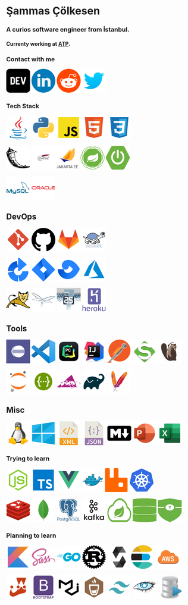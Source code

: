# Şammas Çölkesen 
### A curios software engineer from İstanbul.

#### Currenty working at <a href="https://www.atp.com.tr/">ATP</a>.

### Contact with me

<a href="https://dev.to/kavanozkafa" target="_blank"><img src="icon/contact/dev_to.png" width="64" height = "64"></a>  <a href="https://www.linkedin.com/in/sammascolkesen/" target="_blank"><img alt="LinkedIn" src="icon/contact/linkedin.png" width="64" height = "64"/></a>  <a href="https://www.reddit.com/user/sammascolkesen"><img alt="Reddit" src="icon/contact/reddit.png" width="64" height = "64 "/></a>   <a href="https://twitter.com/colkesensammas"><img alt="twitter"  src="./icon/contact/twitter.png" width="64" height = "64" /></a>



### Tech Stack



<a href="https://www.java.com/tr/"><img alt="java"  src="./icon/language/java.png" width="64" height = "64"></a> <a href="https://www.python.org/"><img alt="python"  src="./icon/language/python.png" width="64" height = "64"></a>
<a href="https://www.javascript.com/"><img alt="javascript"  src="./icon/language/js.png" width="64" height = "64"></a> <a href="https://html.com/"><img alt="html"  src="./icon/language/html.png" width="64" height = "64"></a> <a href="https://developer.mozilla.org/en-US/docs/Web/CSS"><img alt="css"  src="./icon/language/css.png" width="64" height = "64"></a>

 
<a href="https://flask.palletsprojects.com/en/2.0.x/"><img alt="flask"  src="./icon/framework/flask.png" width="64" height = "64"></a> <a href="https://axis.apache.org/"><img alt="axis"  src="./icon/framework/axis.png" width="64" height = "64"></a><a href="https://jakarta.ee/"><img alt="jakarta"  src="./icon/framework/jakarta.png" width="64" height = "64"></a> <a href="https://spring.io/"><img alt="spring"  src="./icon/framework/spring-framework.svg" width="64" height = "64"></a> <a href="https://spring.io/projects"><img alt="spring-boot"  src="./icon/framework/spring-boot.svg" width="64" height = "64"></a>


<a href="https://www.mysql.com/"><img alt="mysql"  src="./icon/db/mysql.png" width="64" height = "64"></a>  <a href="https://www.oracle.com/tr"><img alt="oracle"  src="./icon/db/oracle.png" width="64" height = "64"></a>


## DevOps
 

<a href="https://git-scm.com/" target="_blank"><img alt="git"  src="./icon/devops/git.png" width="64" height = "64"></a> <a href="https://github.com"><img alt="github"  src="./icon/devops/github.png" width="64" height = "64"></a> <a href="https://gitlab.com"><img alt="gitlab"  src="./icon/devops/gitlab.png" width="64" height = "64"></a> <a href="https://tortoisesvn.net/"><img alt="svn"  src="./icon/devops/svn.png" width="64" height = "64"></a> 

<a href="https://www.atlassian.com/software/bamboo"><img alt="bamboo"  src="./icon/devops/bamboo.png" width="64" height = "64"></a> <a href="https://www.atlassian.com/software/jira"><img alt="jira"  src="./icon/devops/jira.png" width="64" height = "64"></a> <a href="https://www.atlassian.com/software/fisheye"><img alt="fisheye"  src="./icon/devops/fisheye.png" width="64" height = "64"></a> <a href="https://azure.microsoft.com/en-us/services/devops/"><img alt="azure"  src="./icon/devops/azure.png" width="64" height = "64"></a>


<a href="http://tomcat.apache.org/"><img alt="tomcat"  src="./icon/devops/tomcat.png" width="64" height = "64"></a> <a href="https://www.wildfly.org/"><img alt="wildfly"  src="./icon/devops/wildfly.png" width="64" height = "64"></a> <a href="https://docs.jboss.org/author/display/AS71/Documentation.html"><img alt="jboss"  src="./icon/devops/jboss7.png" width="64" height = "64"></a> <a href="https://www.heroku.com/about"><img alt="heroku"  src="./icon/devops/heroku.png" width="64" height = "64"></a>


## Tools


<a href="https://www.eclipse.org/"><img alt="Eclipse"  src="./icon/ide/eclipse.png" width="64" height = "64"></a> <a href="https://code.visualstudio.com/"><img alt="VS Code"  src="./icon/ide/vscode.png" width="64" height = "64"></a> <a href="https://www.jetbrains.com/pycharm/"><img alt="Pycharm"  src="./icon/ide/pycharm.png" width="64" height = "64"></a> <a href="https://www.jetbrains.com/idea/"><img alt="Intellij"  src="./icon/ide/intellij.png" width="64" height = "64"></a> <a href="https://www.postman.com/"><img alt="Postman"  src="./icon/tools/postman.png" width="64" height = "64"></a> <a href="https://www.soapui.org/"><img alt="SoapUI"  src="./icon/tools/soapui.png" width="64" height = "64"></a> <a href="https://dbeaver.io/"><img alt="Dbeaver"  src="./icon/tools/Dbeaver.png" width="64" height = "64"></a>

<a href="https://jupyter.org/"><img alt="Jupyter"  src="./icon/tools/jupyter.png" width="64" height = "64"></a>  <a href="https://swagger.io/"><img alt="Swagger"  src="./icon/tools/swagger.png" width="64" height = "64"></a> <a href="https://ant.apache.org/"><img alt="ant"  src="./icon/tools/apache_ant.png" width="64" height = "64"></a> <a href="https://gradle.org/"><img alt="gradle"  src="./icon/tools/gradle.png" width="64" height = "64"></a> <a href="https://maven.apache.org/"><img alt="maven"  src="./icon/tools/maven.png" width="64" height = "64"></a>

## Misc


<a href="https://www.linux.org/"><img alt="Linux"  src="./icon/tech/linux.png" width="64" height = "64"></a> <a href="https://www.microsoft.com/tr-tr/windows"><img alt="Windows"  src="./icon/tech/win10.png" width="64" height = "64"></a> <a href="https://www.xml.com/"><img alt="xml"  src="./icon/tech/xml.png" width="64" height = "64"></a> <a href="https://www.json.org/json-en.html"><img alt="json"  src="./icon/tech/json.png" width="64" height = "64"></a> <a href="https://www.markdownguide.org/"><img alt="Markdown"  src="./icon/tech/markdown.png" width="64" height = "64"></a> <a href="https://www.office.com/launch/powerpoint"><img alt="Powerpoint"  src="./icon/tech/powerpoint.png" width="64" height = "64"></a> <a href="https://www.office.com/launch/excel"><img alt="Excel"  src="./icon/tech/excel.png" width="64" height = "64"></a>


### Trying to learn

<a href="https://nodejs.org/en/"><img alt="node"  src="./icon/framework/node.png" width="64" height = "64"></a>  <a href="https://www.typescriptlang.org/"><img alt="typescript"  src="./icon/framework/typescript.png" width="64" height = "64"></a> <a href="https://vuejs.org/"><img alt="vue"  src="./icon/framework/vue.png" width="64" height = "64"></a><a href="https://www.docker.com/"><img alt="docker"  src="./icon/devops/docker.png" width="64" height = "64"></a><a href="https://www.rabbitmq.com/"><img alt="rabbitmq"  src="./icon/framework/rabbitmq.png" width="64" height = "64"></a> <a href="https://kubernetes.io/"><img alt="kubernetes"  src="./icon/devops/kubernetes.png" width="64" height = "64"></a>

<a href="https://redis.io/"><img alt="redis"  src="./icon/db/redis.png" width="64" height = "64"></a> <a href="https://www.mongodb.com/"><img alt="mongodb"  src="./icon//db/mongodb.png" width="64" height = "64"></a> <a href="https://www.postgresql.org/"><img alt="postgresql"  src="./icon/db/postgresql.png" width="64" height = "64"></a> <a href="https://kafka.apache.org/"><img alt="kafka"  src="./icon/framework/apache_kafka.png" width="64" height = "64"></a> <a href="https://spring.io/projects"><img alt="spring-cloud"  src="./icon/framework/spring-cloud.svg" width="64" height = "64"></a> <a href="https://spring.io/projects"><img alt="spring-data"  src="./icon/framework/spring-data.svg" width="64" height = "64"></a>  <a href="https://spring.io/projects"><img alt="spring-security"  src="./icon/framework/security.svg" width="64" height = "64"></a>

### Planning to learn

<a href="https://kotlinlang.org/"><img alt="kotlin"  src="./icon/language/kotlin.png" width="64" height = "64"></a> <a href="https://sass-lang.com/"><img alt="sass"  src="./icon/language/sass.png" width="64" height = "64"></a> <a href="https://golang.org/"><img alt="golang"  src="./icon/language/golang.png" width="64" height = "64"></a> <a href="https://www.rust-lang.org/tr"><img alt="rust_lang"  src="./icon/language/rust_lang.png" width="64" height = "64"></a> <a href="https://soliditylang.org/"><img alt="solidity"  src="./icon/language/solidity.png" width="64" height = "64"></a><a href="https://www.elastic.co/"><img alt="elasticsearch"  src="./icon/tools/elasticsearch.png" width="64" height = "64"></a> <a href="https://aws.amazon.com/tr/"><img alt="aws"  src="./icon/devops/aws.png" width="64" height = "64"></a> 

<a href="https://jestjs.io/"><img alt="jest"  src="./icon/framework/jest.png" width="64" height = "64"></a> <a href="https://getbootstrap.com/"><img alt="bootstrap"  src="./icon/framework/bootstrap.png" width="64" height = "64"></a> <a href="https://material-ui.com/"><img alt="material_ui"  src="./icon/framework/material_ui.png" width="64" height = "64"></a> <a href="https://mochajs.org/"><img alt="mocha"  src="./icon/framework/mocha.png" width="64" height = "64"></a> <a href="https://tailwindcss.com/"><img alt="tailwind"  src="./icon/framework/tailwind.png" width="64" height = "64"></a> <a href="https://cassandra.apache.org/_/index.html"><img alt="apache_cassandra"  src="./icon/db/apache_cassandra.png" width="64" height = "64"></a> <a href="https://www.microsoft.com/tr-tr/sql-server"><img alt="sqlserver"  src="./icon/db/sql.png" width="64" height = "64"></a>  
